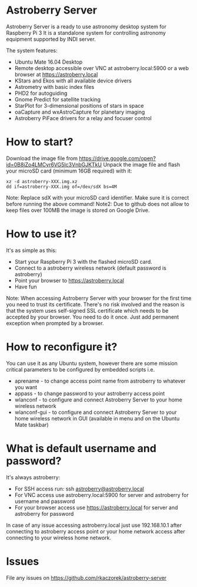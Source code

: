 # Astroberry Server
Astroberry Server is a ready to use astronomy desktop system for Raspberry Pi 3
It is a standalone system for controlling astronomy equipment supported by INDI server.

The system features:
- Ubuntu Mate 16.04 Desktop
- Remote desktop accessible over VNC at astroberry.local:5900 or a web browser at https://astroberry.local
- KStars and Ekos with all available device drivers
- Astrometry with basic index files
- PHD2 for autoguiding
- Gnome Predict for satellite tracking
- StarPlot for 3-dimensional positions of stars in space
- oaCapture and wxAstroCapture for planetary imaging
- Astroberry PiFace drivers for a relay and focuser control

# How to start?
Download the image file from https://drive.google.com/open?id=0B8iZo4LMCyr6VG5Ic3VnbGJKTkU
Unpack the image file and flash your microSD card (minimum 16GB required) with it:
```
xz -d astroberry-XXX.img.xz
dd if=astroberry-XXX.img of=/dev/sdX bs=4M
```
Note: Replace sdX with your microSD card identifier. Make sure it is correct before running the above command!
Note2: Due to github does not allow to keep files over 100MB the image is stored on Google Drive.

# How to use it?
It's as simple as this:
- Start your Raspberry Pi 3 with the flashed microSD card.
- Connect to a astroberry wireless network (default password is astroberry)
- Point your browser to https://astroberry.local
- Have fun

Note: When accessing Astroberry Server with your browser for the first time you need to trust its certificate.
There's no risk involved and the reason is that the system uses self-signed SSL certificate which needs to be
accepted by your browser. You need to do it once. Just add permanent exception when prompted by a browser.

# How to reconfigure it?
You can use it as any Ubuntu system, however there are some mission critical parameters to be configured by
embedded scripts i.e.
- aprename - to change access point name from astroberry to whatever you want
- appass - to change password to your astroberry access point
- wlanconf - to configure and connect Astroberry Server to your home wireless network
- wlanconf-gui - to configure and connect Astroberry Server to your home wireless network in GUI (available in menu and on the Ubuntu Mate taskbar)

# What is default username and password?
It's always astroberry:
- For SSH access run: ssh astroberry@astroberry.local
- For VNC access use astroberry.local:5900 for server and astroberry for username and password
- For your browser access use https://astroberry.local for server and astroberry for password

In case of any issue accessing astroberry.local just use 192.168.10.1 after connecting to astroberry access point or
your home network access after connecting to your wireless home network.

# Issues
File any issues on https://github.com/rkaczorek/astroberry-server
